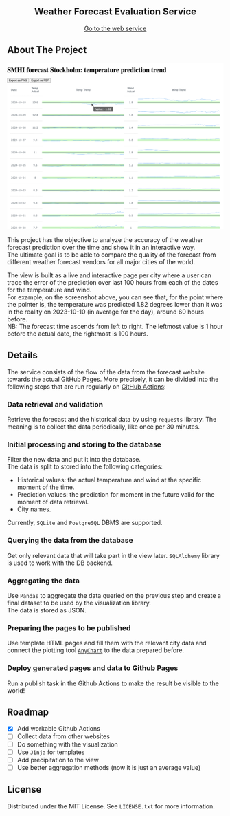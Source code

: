 <!-- PROJECT LOGO -->
<br />
<div align="center">
  <h2 align="center">Weather Forecast Evaluation Service</h2>

  <p align="center">
    <a href="https://thinsuu.github.io/forecast-evaluation/">Go to the web service</a>
  </p>
</div>


<!-- ABOUT THE PROJECT -->
## About The Project

[![Forecast Evaluation Screen Shot](static/screenshot.png)](https://thinsuu.github.io/forecast-evaluation/SMHI_2673730.html)

This project has the objective to analyze the accuracy of the weather forecast prediction over the time and show it in an interactive way.  
The ultimate goal is to be able to compare the quality of the forecast from different weather forecast vendors for all major cities of the world.

The view is built as a live and interactive page per city where a user can trace the error of the prediction over last 100 hours from each of the dates for the temperature and wind.  
For example, on the screenshot above, you can see that, for the point where the pointer is, the temperature was predicted 1.82 degrees lower than it was in the reality on 2023-10-10 (in average for the day), around 60 hours before.  
NB: The forecast time ascends from left to right. The leftmost value is 1 hour before the actual date, the rightmost is 100 hours.


## Details

The service consists of the flow of the data from the forecast website towards the actual GitHub Pages. More precisely, it can be divided into the following steps that are run regularly on [GitHub Actions](https://github.com/Thinsuu/forecast-evaluation/actions):

### Data retrieval and validation

Retrieve the forecast and the historical data by using `requests` library.
The meaning is to collect the data periodically, like once per 30 minutes.

### Initial processing and storing to the database

Filter the new data and put it into the database.  
The data is split to stored into the following categories:

- Historical values: the actual temperature and wind at the specific moment of the time.
- Prediction values: the prediction for moment in the future valid for the moment of data retrieval.
- City names.

Currently, `SQLite` and `PostgreSQL` DBMS are supported.

### Querying the data from the database

Get only relevant data that will take part in the view later. `SQLAlchemy` library is used to work with the DB backend.

### Aggregating the data

Use `Pandas` to aggregate the data queried on the previous step and create a final dataset to be used by the visualization library.  
The data is stored as JSON.

### Preparing the pages to be published

Use template HTML pages and fill them with the relevant city data and connect the plotting tool [`AnyChart`](https://github.com/AnyChart/AnyChart) to the data prepared before. 

### Deploy generated pages and data to Github Pages

Run a publish task in the Github Actions to make the result be visible to the world!

## Roadmap

- [x] Add workable Github Actions
- [ ] Collect data from other websites
- [ ] Do something with the visualization
- [ ] Use `Jinja` for templates
- [ ] Add precipitation to the view
- [ ] Use better aggregation methods (now it is just an average value)

<!-- LICENSE -->
## License

Distributed under the MIT License. See `LICENSE.txt` for more information.

